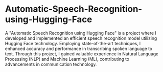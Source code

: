 # Automatic-Speech-Recognition-using-Hugging-Face
A "Automatic Speech Recognition using Hugging Face" is a project where I developed and implemented an efficient speech recognition model utilizing Hugging Face technology. Employing state-of-the-art techniques, I enhanced accuracy and performance in transcribing spoken language to text. Through this project, I gained valuable experience in Natural Language Processing (NLP) and Machine Learning (ML), contributing to advancements in communication technology.
